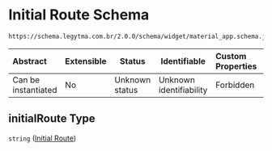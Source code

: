 # Initial Route Schema

```txt
https://schema.legytma.com.br/2.0.0/schema/widget/material_app.schema.json#/properties/initialRoute
```




| Abstract            | Extensible | Status         | Identifiable            | Custom Properties | Additional Properties | Access Restrictions | Defined In                                                                                     |
| :------------------ | ---------- | -------------- | ----------------------- | :---------------- | --------------------- | ------------------- | ---------------------------------------------------------------------------------------------- |
| Can be instantiated | No         | Unknown status | Unknown identifiability | Forbidden         | Allowed               | none                | [material_app.schema.json\*](../schema/widget/material_app.schema.json) |

## initialRoute Type

`string` ([Initial Route](material_app-properties-initial-route.md))
